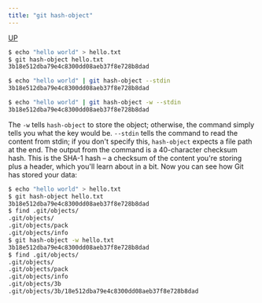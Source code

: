 ```yaml
---
title: "git hash-object"
---
```


[UP](/git.html)


```bash
$ echo "hello world" > hello.txt
$ git hash-object hello.txt 
3b18e512dba79e4c8300dd08aeb37f8e728b8dad
```

```bash
$ echo "hello world" | git hash-object --stdin
3b18e512dba79e4c8300dd08aeb37f8e728b8dad
```


```bash
$ echo "hello world" | git hash-object -w --stdin
3b18e512dba79e4c8300dd08aeb37f8e728b8dad
```

The `-w` tells `hash-object` to store the object; otherwise, the command simply tells you what the key would be.
`--stdin` tells the command to read the content from stdin; if you don't specify this, `hash-object` expects a file path at the end.
The output from the command is a 40-character checksum hash.
This is the SHA-1 hash – a checksum of the content you're storing plus a header, which you'll learn about in a bit.
Now you can see how Git has stored your data:

```bash
$ echo "hello world" > hello.txt
$ git hash-object hello.txt 
3b18e512dba79e4c8300dd08aeb37f8e728b8dad
$ find .git/objects/
.git/objects/
.git/objects/pack
.git/objects/info
$ git hash-object -w hello.txt 
3b18e512dba79e4c8300dd08aeb37f8e728b8dad
$ find .git/objects/
.git/objects/
.git/objects/pack
.git/objects/info
.git/objects/3b
.git/objects/3b/18e512dba79e4c8300dd08aeb37f8e728b8dad
```
